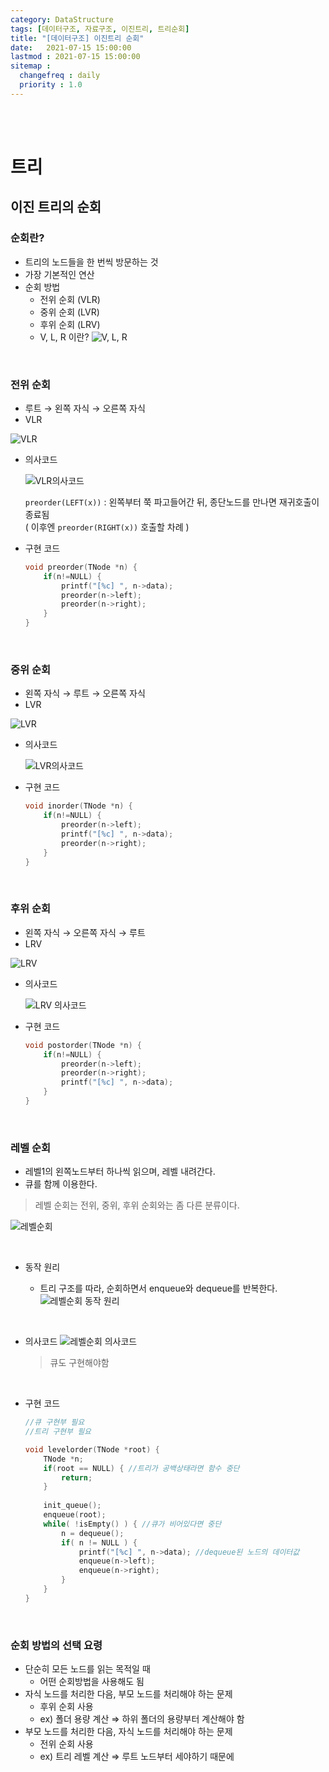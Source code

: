 ```yaml
---
category: DataStructure
tags: [데이터구조, 자료구조, 이진트리, 트리순회]
title: "[데이터구조] 이진트리 순회"
date:   2021-07-15 15:00:00 
lastmod : 2021-07-15 15:00:00
sitemap :
  changefreq : daily
  priority : 1.0
---
```


<br/><br/>

# 트리

## 이진 트리의 순회

### 순회란?

- 트리의 노드들을 한 번씩 방문하는 것
- 가장 기본적인 연산
- 순회 방법
  - 전위 순회 (VLR)
  - 중위 순회 (LVR)
  - 후위 순회 (LRV)
  - V, L, R 이란?
    ![V, L, R](/assets/img/2021-07-14-DATASTRUCTURE_BinaryTree_Traversal/Untitled_37.png)

<br>

### 전위 순회

- 루트 → 왼쪽 자식 → 오른쪽 자식
- VLR

![VLR](/assets/img/2021-07-14-DATASTRUCTURE_BinaryTree_Traversal/Untitled_38.png)

- 의사코드

    ![VLR의사코드](/assets/img/2021-07-14-DATASTRUCTURE_BinaryTree_Traversal/Untitled_39.png)

    `preorder(LEFT(x))` : 왼쪽부터 쭉 파고들어간 뒤, 종단노드를 만나면 재귀호출이 종료됨  
    ( 이후엔 `preorder(RIGHT(x))` 호출할 차례 )

- 구현 코드

    ```c
    void preorder(TNode *n) {
    	if(n!=NULL) {
    		printf("[%c] ", n->data);
    		preorder(n->left);
    		preorder(n->right);
    	}
    }
    ```

<br>

### 중위 순회

- 왼쪽 자식 → 루트 → 오른쪽 자식
- LVR

![LVR](/assets/img/2021-07-14-DATASTRUCTURE_BinaryTree_Traversal/Untitled_40.png)

- 의사코드

    ![LVR의사코드](/assets/img/2021-07-14-DATASTRUCTURE_BinaryTree_Traversal/Untitled_41.png)

- 구현 코드

    ```c
    void inorder(TNode *n) {
    	if(n!=NULL) {
    		preorder(n->left);
    		printf("[%c] ", n->data);
    		preorder(n->right);
    	}
    }
    ```

<br>

### 후위 순회

- 왼쪽 자식 → 오른쪽 자식 → 루트
- LRV

![LRV](/assets/img/2021-07-14-DATASTRUCTURE_BinaryTree_Traversal/Untitled_42.png)

- 의사코드

    ![LRV 의사코드](/assets/img/2021-07-14-DATASTRUCTURE_BinaryTree_Traversal/Untitled_43.png)

- 구현 코드

    ```c
    void postorder(TNode *n) {
    	if(n!=NULL) {
    		preorder(n->left);
    		preorder(n->right);
    		printf("[%c] ", n->data);
    	}
    }
    ```

<br>

### 레벨 순회

- 레벨1의 왼쪽노드부터 하나씩 읽으며, 레벨 내려간다.
- 큐를 함께 이용한다.

> 레벨 순회는 전위, 중위, 후위 순회와는 좀 다른 분류이다.

![레벨순회](/assets/img/2021-07-14-DATASTRUCTURE_BinaryTree_Traversal/Untitled_44.png)

<br>

- 동작 원리

  - 트리 구조를 따라, 순회하면서 enqueue와 dequeue를 반복한다.
  ![레벨순회 동작 원리](/assets/img/2021-07-14-DATASTRUCTURE_BinaryTree_Traversal/Untitled_45.png)

<br>

- 의사코드
    ![레벨순회 의사코드](/assets/img/2021-07-14-DATASTRUCTURE_BinaryTree_Traversal/Untitled_46.png)

    > 큐도 구현해야함

<br>

- 구현 코드

    ```c
    //큐 구현부 필요
    //트리 구현부 필요

    void levelorder(TNode *root) {
    	TNode *n;
    	if(root == NULL) { //트리가 공백상태라면 함수 중단
    		return;
    	}
    	
    	init_queue();
    	enqueue(root);
    	while( !isEmpty() ) { //큐가 비어있다면 중단
    		n = dequeue();
    		if( n != NULL ) {
    			printf("[%c] ", n->data); //dequeue된 노드의 데이터값
    			enqueue(n->left);
    			enqueue(n->right);
    		}
    	}
    }
    ```

<br>

### 순회 방법의 선택 요령

- 단순히 모든 노드를 읽는 목적일 때
  - 어떤 순회방법을 사용해도 됨
- 자식 노드를 처리한 다음, 부모 노드를 처리해야 하는 문제
  - 후위 순회 사용
  - ex) 폴더 용량 계산
          ⇒ 하위 폴더의 용량부터 계산해야 함
- 부모 노드를 처리한 다음, 자식 노드를 처리해야 하는 문제
  - 전위 순회 사용
  - ex) 트리 레벨 계산
          ⇒ 루트 노드부터 세야하기 때문에
